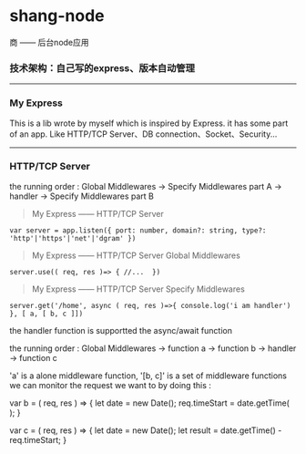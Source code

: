 # shang-node
商 —— 后台node应用

### 技术架构：自己写的express、版本自动管理

*** 

### My Express 

This is a lib wrote by myself which is inspired by Express.
it has some part of an app. Like HTTP/TCP Server、DB connection、Socket、Security...

***

### HTTP/TCP Server

the running order : Global Middlewares ->  Specify Middlewares part A -> handler -> Specify Middlewares part B

> My Express —— HTTP/TCP Server

`var server = app.listen({ port: number, domain?: string, type?: 'http'|'https'|'net'|'dgram' })`

> My Express —— HTTP/TCP Server Global Middlewares

`server.use(( req, res )=> { //...  })`

> My Express —— HTTP/TCP Server Specify Middlewares

`server.get('/home', async ( req, res )=>{
    console.log('i am handler')
}, [ a, [ b, c ]])`

the handler function is supportted the async/await function

the running order : Global Middlewares -> function a -> function b -> handler -> function c

'a' is a alone middleware function, '[b, c]' is a set of middleware functions
we can monitor the request we want to by doing this :

var b = ( req, res ) => {
    let date = new Date();
    req.timeStart = date.getTime( );
}

var c = ( req, res ) => {
    let date = new Date();
    let result = date.getTime() - req.timeStart;
}

#### 